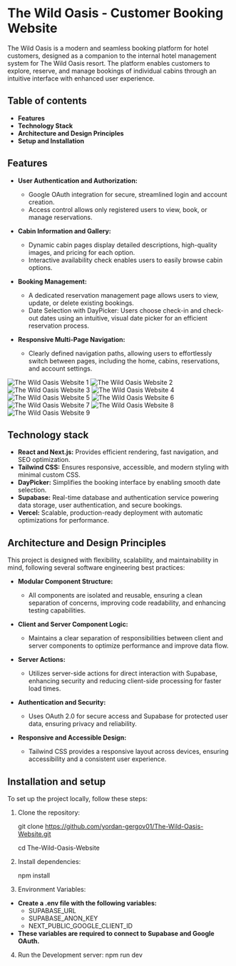 # The Wild Oasis - Customer Booking Website

The Wild Oasis is a modern and seamless booking platform for hotel customers, designed as a companion to the internal hotel management system for The Wild Oasis resort. The platform enables customers to explore, reserve, and manage bookings of individual cabins through an intuitive interface with enhanced user experience.


## Table of contents

- **Features**
- **Technology Stack**
- **Architecture and Design Principles**
- **Setup and Installation**


## Features

- **User Authentication and Authorization:**
  - Google OAuth integration for secure, streamlined login and account creation.
  - Access control allows only registered users to view, book, or manage reservations.

- **Cabin Information and Gallery:**
  - Dynamic cabin pages display detailed descriptions, high-quality images, and pricing for each option.
  - Interactive availability check enables users to easily browse cabin options.

- **Booking Management:**
  - A dedicated reservation management page allows users to view, update, or delete existing bookings.
  - Date Selection with DayPicker: Users choose check-in and check-out dates using an intuitive, visual date picker for an efficient reservation process.

- **Responsive Multi-Page Navigation:**
  - Clearly defined navigation paths, allowing users to effortlessly switch between pages, including the home, cabins, reservations, and account settings.

![The Wild Oasis Website 1](https://github.com/user-attachments/assets/7f8986ea-2c5d-4518-8487-f426660c0349)
![The Wild Oasis Website 2](https://github.com/user-attachments/assets/c7ab2bca-fcc0-4121-b728-894f35cf6f3f)
![The Wild Oasis Website 3](https://github.com/user-attachments/assets/8da2c22f-3c1e-450f-8493-343953443372)
![The Wild Oasis Website 4](https://github.com/user-attachments/assets/2ac84221-0821-40af-9492-48e3c02413b0)
![The Wild Oasis Website 5](https://github.com/user-attachments/assets/c6328086-adbb-4649-8fe3-601a445037f4)
![The Wild Oasis Website 6](https://github.com/user-attachments/assets/9b0e3759-3d08-497e-937f-02c63c00e789)
![The Wild Oasis Website 7](https://github.com/user-attachments/assets/c09503bf-493d-4863-9d8f-132e03f2f5f1)
![The Wild Oasis Website 8](https://github.com/user-attachments/assets/79e4af23-b4b4-43b9-b443-da98cacd206f)
![The Wild Oasis Website 9](https://github.com/user-attachments/assets/375bc8af-4cb1-49e3-88d0-6492a39a7b0b)
 

## Technology stack

- **React and Next.js:** Provides efficient rendering, fast navigation, and SEO optimization.
- **Tailwind CSS:** Ensures responsive, accessible, and modern styling with minimal custom CSS.
- **DayPicker:** Simplifies the booking interface by enabling smooth date selection.
- **Supabase:** Real-time database and authentication service powering data storage, user authentication, and secure bookings.
- **Vercel:** Scalable, production-ready deployment with automatic optimizations for performance.


## Architecture and Design Principles

This project is designed with flexibility, scalability, and maintainability in mind, following several software engineering best practices:

- **Modular Component Structure:**
  - All components are isolated and reusable, ensuring a clean separation of concerns, improving code readability, and enhancing testing capabilities.

- **Client and Server Component Logic:**
  - Maintains a clear separation of responsibilities between client and server components to optimize performance and improve data flow.

- **Server Actions:**
  - Utilizes server-side actions for direct interaction with Supabase, enhancing security and reducing client-side processing for faster load times.

- **Authentication and Security:**
  - Uses OAuth 2.0 for secure access and Supabase for protected user data, ensuring privacy and reliability.

- **Responsive and Accessible Design:**
  - Tailwind CSS provides a responsive layout across devices, ensuring accessibility and a consistent user experience.


## Installation and setup

To set up the project locally, follow these steps:

1. Clone the repository:

   git clone https://github.com/yordan-gergov01/The-Wild-Oasis-Website.git

   cd The-Wild-Oasis-Website

3. Install dependencies:

   npm install

5. Environment Variables:

- **Create a .env file with the following variables:**
  - SUPABASE_URL
  - SUPABASE_ANON_KEY
  - NEXT_PUBLIC_GOOGLE_CLIENT_ID
- **These variables are required to connect to Supabase and Google OAuth.**

4. Run the Development server:
   npm run dev

